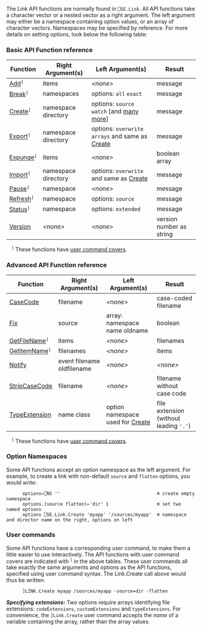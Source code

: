 The Link API functions are normally found in ```⎕SE.Link```. All API functions take a character
vector or a nested vector as a right argument. The left argument may either be a namespace containing option values, or an array of character vectors. Namespaces may be specified by reference. For more details on setting options, look below the following table:

### Basic API Function reference

Function                                              | Right Argument(s)          | Left Argument(s)                                                                | Result 
------------------------------------------------------|----------------------------|---------------------------------------------------------------------------------|-------
 [Add](Link.Add.md)<sup>`]`</sup>                     | items                      | *&lt;none&gt;*                                                                  | message
 [Break](Link.Break.md)<sup>`]`</sup>                 | namespaces                 | options: `all` `exact`                                                          | message
 [Create](Link.Create.md)<sup>`]`</sup>               | namespace directory        | options: `source` `watch` [and [many more](Link.Create.md#common-options)]      | message
 [Export](Link.Export.md)<sup>`]`</sup>               | namespace directory        | options: `overwrite` `arrays` and same as [Create](Link.Create.md)             | message
 [Expunge](Link.Expunge.md)<sup>`]`</sup>             | items                      | *&lt;none&gt;*                                                                  | boolean array
 [Import](Link.Import.md)<sup>`]`</sup>               | namespace directory        | options: `overwrite` and same as [Create](Link.Create.md)                       | message
 [Pause](Link.Pause.md)<sup>`]`</sup>                 | namespace                  | *&lt;none&gt;*                                                                  | message
 [Refresh](Link.Refresh.md)<sup>`]`</sup>             | namespace                  | options: `source`                                                               | message
 [Status](Link.Status.md)<sup>`]`</sup>               | namespace                  | options: `extended`                                                             | message
 [Version](Link.Version.md)             | *&lt;none&gt;*             | *&lt;none&gt;*                                                                                | version number as string

 <sup>`]`</sup> These functions have [user command covers](#user-commands).

### Advanced API Function reference 

Function                                              | Right Argument(s)          | Left Argument(s)                               | Result 
------------------------------------------------------|----------------------------|------------------------------------------------|-------
 [CaseCode](Link.CaseCode.md)                         | filename                   | *&lt;none&gt;*                                 | case-coded filename 
 [Fix](Link.Fix.md)                                   | source                     | array: namespace name oldname                  | boolean
 [GetFileName](Link.GetFileName.md)<sup>`]`</sup>     | items                      | *&lt;none&gt;*                                 | filenames
 [GetItemName](Link.GetItemName.md)<sup>`]`</sup>     | filenames                  | *&lt;none&gt;*                                 | items
 [Notify](Link.Notify.md)                             | event filename oldfilename | *&lt;none&gt;*                                 | *&lt;none&gt;*
 [StripCaseCode](Link.StripCaseCode.md)               | filename                   | *&lt;none&gt;*                                 | filename without case code
 [TypeExtension](Link.TypeExtension.md)               | name class                 | option namespace used for [Create](Link.Create.md) | file extension (without leading `'.'`)                         |                                                |

 <sup>`]`</sup> These functions have [user command covers](#user-commands).

### Option Namespaces

Some API functions accept an option namespace as
the left argument. For example, to create a link with non-default `source` and `flatten` options,
you would write:

```apl
      options←⎕NS ''                                    ⍝ create empty namespace
      options.(source flatten)←'dir' 1                  ⍝ set two named options
      options ⎕SE.Link.Create 'myapp' '/sources/myapp'  ⍝ namespace and director name on the right, options on left
```

### User commands

Some API functions have a corresponding user command, to make them a little easier to use interactively. The API functions with user command covers are indicated with <sup>`]`</sup> in the above tables. These user commands all take exactly the same arguments and options as the API functions, specified using user command syntax. The Link.Create call above would thus be written:
```apl
      ]LINK.Create myapp /sources/myapp -source=dir -flatten
```
***Specifying extensions:*** Two options require arrays identifying file extensions: `codeExtensions`, `customExtensions` and `typeExtensions`. For convenience, the `]Link.Create` user command accepts the *name* of a variable containing the array, rather than the array values. 